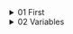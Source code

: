 <!-- first start -->
<details>
<summary>01 First</summary>

Printing Hello World in PHP:

```php
echo "Hello World!";
```

</details>
<!-- first end -->

<details>
<summary>02 Variables</summary>

Variable can be created like this:

```php
$name = 'Bangladesh';
$age = 123;
$my_name = "Tansen";
$my_name1 = "Tansen";
$myName="Tansen";
$MyName="Tansen";
```

> Best practise is to use the same format everywhere

We can't create variable like this:

```php
$age a = 123;
$1my_name = "Tansen";
```
`Reference : [php-fig](https://www.php-fig.org/)`

Tricky fun with php, here first `$word` is `age` now this `age string` is with `$age` so the output will be `123`:

```php
$age = 123;
$word="age";
echo $$word;
```

Concate in php using "`.`":

```php
$name = "Bangladesh";
echo "Hello".$name;
```

Another way to Concate and new line in php:

```php
$name = "Bangladesh";
echo "Hello $name";
// or
echo "Hello {$name}";
echo "\n";
```
> Best practise is `"Hello {$name}";`


</details>
